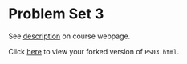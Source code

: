# Problem Set 3

See [description](https://rudeboybert.github.io/STAT495/#problem_set_3) on course webpage.

Click [here](http://htmlpreview.github.io/?https://github.com/abby-shah/PS02/blob/master/PS03.html) to view your forked version of `PS03.html`.
